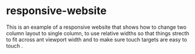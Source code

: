 # responsive-website

This is an example of a responsive website  that shows
how to change two column layout to single column,
to use relative widths so that things strecth to fit across ant viewport width and
to make sure touch targets are easy to touch .
